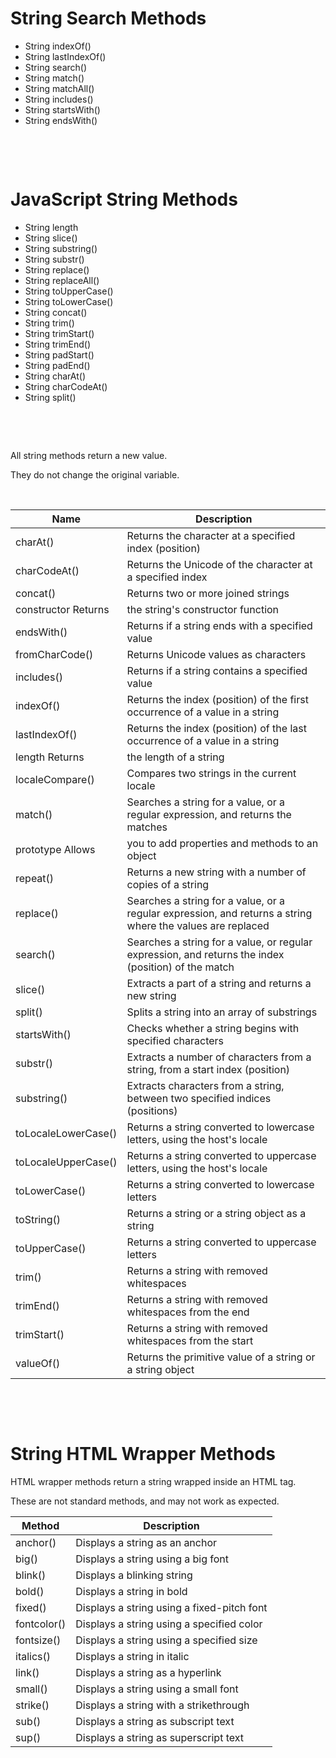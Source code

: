 # String Search Methods

- String indexOf()
- String lastIndexOf()
- String search()
- String match()
- String matchAll()
- String includes()
- String startsWith()
- String endsWith()

&nbsp;

&nbsp;

# JavaScript String Methods

- String length
- String slice()
- String substring()
- String substr()
- String replace()
- String replaceAll()
- String toUpperCase()
- String toLowerCase()
- String concat()
- String trim()
- String trimStart()
- String trimEnd()
- String padStart()
- String padEnd()
- String charAt()
- String charCodeAt()
- String split()

&nbsp;

&nbsp;

All string methods return a new value.

They do not change the original variable.

&nbsp;

| Name                | Description                                                                                                |
| ------------------- | ---------------------------------------------------------------------------------------------------------- |
| charAt()            | Returns the character at a specified index (position)                                                      |
| charCodeAt()        | Returns the Unicode of the character at a specified index                                                  |
| concat()            | Returns two or more joined strings                                                                         |
| constructor Returns | the string's constructor function                                                                          |
| endsWith()          | Returns if a string ends with a specified value                                                            |
| fromCharCode()      | Returns Unicode values as characters                                                                       |
| includes()          | Returns if a string contains a specified value                                                             |
| indexOf()           | Returns the index (position) of the first occurrence of a value in a string                                |
| lastIndexOf()       | Returns the index (position) of the last occurrence of a value in a string                                 |
| length Returns      | the length of a string                                                                                     |
| localeCompare()     | Compares two strings in the current locale                                                                 |
| match()             | Searches a string for a value, or a regular expression, and returns the matches                            |
| prototype Allows    | you to add properties and methods to an object                                                             |
| repeat()            | Returns a new string with a number of copies of a string                                                   |
| replace()           | Searches a string for a value, or a regular expression, and returns a string where the values are replaced |
| search()            | Searches a string for a value, or regular expression, and returns the index (position) of the match        |
| slice()             | Extracts a part of a string and returns a new string                                                       |
| split()             | Splits a string into an array of substrings                                                                |
| startsWith()        | Checks whether a string begins with specified characters                                                   |
| substr()            | Extracts a number of characters from a string, from a start index (position)                               |
| substring()         | Extracts characters from a string, between two specified indices (positions)                               |
| toLocaleLowerCase() | Returns a string converted to lowercase letters, using the host's locale                                   |
| toLocaleUpperCase() | Returns a string converted to uppercase letters, using the host's locale                                   |
| toLowerCase()       | Returns a string converted to lowercase letters                                                            |
| toString()          | Returns a string or a string object as a string                                                            |
| toUpperCase()       | Returns a string converted to uppercase letters                                                            |
| trim()              | Returns a string with removed whitespaces                                                                  |
| trimEnd()           | Returns a string with removed whitespaces from the end                                                     |
| trimStart()         | Returns a string with removed whitespaces from the start                                                   |
| valueOf()           | Returns the primitive value of a string or a string object                                                 |

&nbsp;

&nbsp;

# String HTML Wrapper Methods

HTML wrapper methods return a string wrapped inside an HTML tag.

These are not standard methods, and may not work as expected.

| Method      | Description                                |
| ----------- | ------------------------------------------ |
| anchor()    | Displays a string as an anchor             |
| big()       | Displays a string using a big font         |
| blink()     | Displays a blinking string                 |
| bold()      | Displays a string in bold                  |
| fixed()     | Displays a string using a fixed-pitch font |
| fontcolor() | Displays a string using a specified color  |
| fontsize()  | Displays a string using a specified size   |
| italics()   | Displays a string in italic                |
| link()      | Displays a string as a hyperlink           |
| small()     | Displays a string using a small font       |
| strike()    | Displays a string with a strikethrough     |
| sub()       | Displays a string as subscript text        |
| sup()       | Displays a string as superscript text      |
